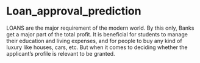 # Loan_approval_prediction
LOANS are the major requirement of the modern world. By this only, Banks get a major part of the total profit. It is beneficial for students to manage their education and living expenses, and for people to buy any kind of luxury like houses, cars, etc.  But when it comes to deciding whether the applicant’s profile is relevant to be granted.
